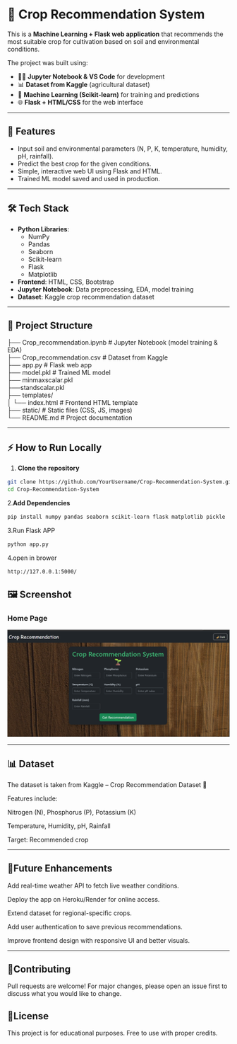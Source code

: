 # 🌱 Crop Recommendation System  

This is a **Machine Learning + Flask web application** that recommends the most suitable crop for cultivation based on soil and environmental conditions.  

The project was built using:  
- 🧑‍💻 **Jupyter Notebook & VS Code** for development  
- 📊 **Dataset from Kaggle** (agricultural dataset)  
- 🤖 **Machine Learning (Scikit-learn)** for training and predictions  
- 🌐 **Flask + HTML/CSS** for the web interface  

---

## 📌 Features
- Input soil and environmental parameters (N, P, K, temperature, humidity, pH, rainfall).  
- Predict the best crop for the given conditions.  
- Simple, interactive web UI using Flask and HTML.  
- Trained ML model saved and used in production.  

---

## 🛠️ Tech Stack
- **Python Libraries**:  
  - NumPy  
  - Pandas  
  - Seaborn  
  - Scikit-learn  
  - Flask  
  - Matplotlib  
- **Frontend**: HTML, CSS, Bootstrap  
- **Jupyter Notebook**: Data preprocessing, EDA, model training  
- **Dataset**: Kaggle crop recommendation dataset  

---

## 📂 Project Structure
├── Crop_recommendation.ipynb # Jupyter Notebook (model training & EDA)<br>
├── Crop_recommendation.csv # Dataset from Kaggle<br>
├── app.py # Flask web app<br>
├── model.pkl # Trained ML model<br>
├── minmaxscalar.pkl<br>
├──standscalar.pkl<br>
├── templates/<br>
│ └── index.html # Frontend HTML template<br>
├── static/ # Static files (CSS, JS, images)<br>
└── README.md # Project documentation

---

## ⚡ How to Run Locally  
1. **Clone the repository**  
```bash
git clone https://github.com/YourUsername/Crop-Recommendation-System.git
cd Crop-Recommendation-System
```
2.**Add Dependencies**
```bash
pip install numpy pandas seaborn scikit-learn flask matplotlib pickle


```
3.Run Flask APP
```bash
python app.py
```
4.open in brower
```bash
http://127.0.0.1:5000/
```

## 🖼️ Screenshot

### Home Page
![Home Page](static/image.png)

----
## 📊 Dataset

The dataset is taken from Kaggle – Crop Recommendation Dataset
 🌾

Features include:

Nitrogen (N), Phosphorus (P), Potassium (K)

Temperature, Humidity, pH, Rainfall

Target: Recommended crop

---
## 🚀Future Enhancements

Add real-time weather API to fetch live weather conditions.

Deploy the app on Heroku/Render for online access.

Extend dataset for regional-specific crops.

Add user authentication to save previous recommendations.

Improve frontend design with responsive UI and better visuals.

---
## 🤝Contributing

Pull requests are welcome! For major changes, please open an issue first to discuss what you would like to change.

## 📜License

This project is for educational purposes. Free to use with proper credits.





